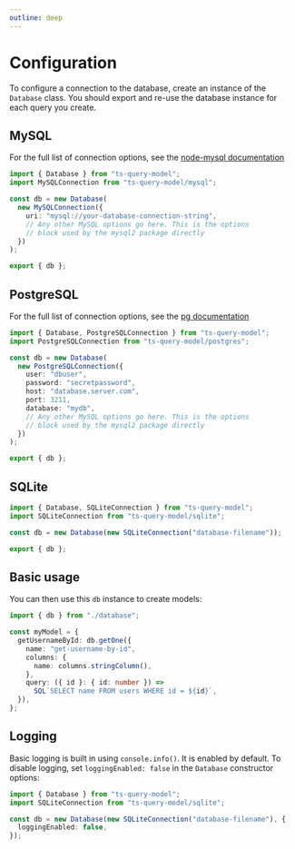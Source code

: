 ```yaml
---
outline: deep
---
```


# Configuration

To configure a connection to the database, create an instance of the `Database` class.
You should export and re-use the database instance for each query you create.

## MySQL

For the full list of connection options, see the [node-mysql documentation](https://sidorares.github.io/node-mysql2/docs/examples/connections/create-connection#connectionoptions)

```ts
import { Database } from "ts-query-model";
import MySQLConnection from "ts-query-model/mysql";

const db = new Database(
  new MySQLConnection({
    uri: "mysql://your-database-connection-string",
    // Any other MySQL options go here. This is the options
    // block used by the mysql2 package directly
  })
);

export { db };
```

## PostgreSQL

For the full list of connection options, see the [pg documentation](https://node-postgres.com/features/connecting#programmatic)

```ts
import { Database, PostgreSQLConnection } from "ts-query-model";
import PostgreSQLConnection from "ts-query-model/postgres";

const db = new Database(
  new PostgreSQLConnection({
    user: "dbuser",
    password: "secretpassword",
    host: "database.server.com",
    port: 3211,
    database: "mydb",
    // Any other MySQL options go here. This is the options
    // block used by the mysql2 package directly
  })
);

export { db };
```

## SQLite

```ts
import { Database, SQLiteConnection } from "ts-query-model";
import SQLiteConnection from "ts-query-model/sqlite";

const db = new Database(new SQLiteConnection("database-filename"));

export { db };
```

## Basic usage

You can then use this `db` instance to create models:

```ts
import { db } from "./database";

const myModel = {
  getUsernameById: db.getOne({
    name: "get-username-by-id",
    columns: {
      name: columns.stringColumn(),
    },
    query: ({ id }: { id: number }) =>
      SQL`SELECT name FROM users WHERE id = ${id}`,
  }),
};
```

## Logging

Basic logging is built in using `console.info()`. It is enabled by default.
To disable logging, set `loggingEnabled: false` in the `Database` constructor options:

```ts
import { Database } from "ts-query-model";
import SQLiteConnection from "ts-query-model/sqlite";

const db = new Database(new SQLiteConnection("database-filename"), {
  loggingEnabled: false,
});
```
